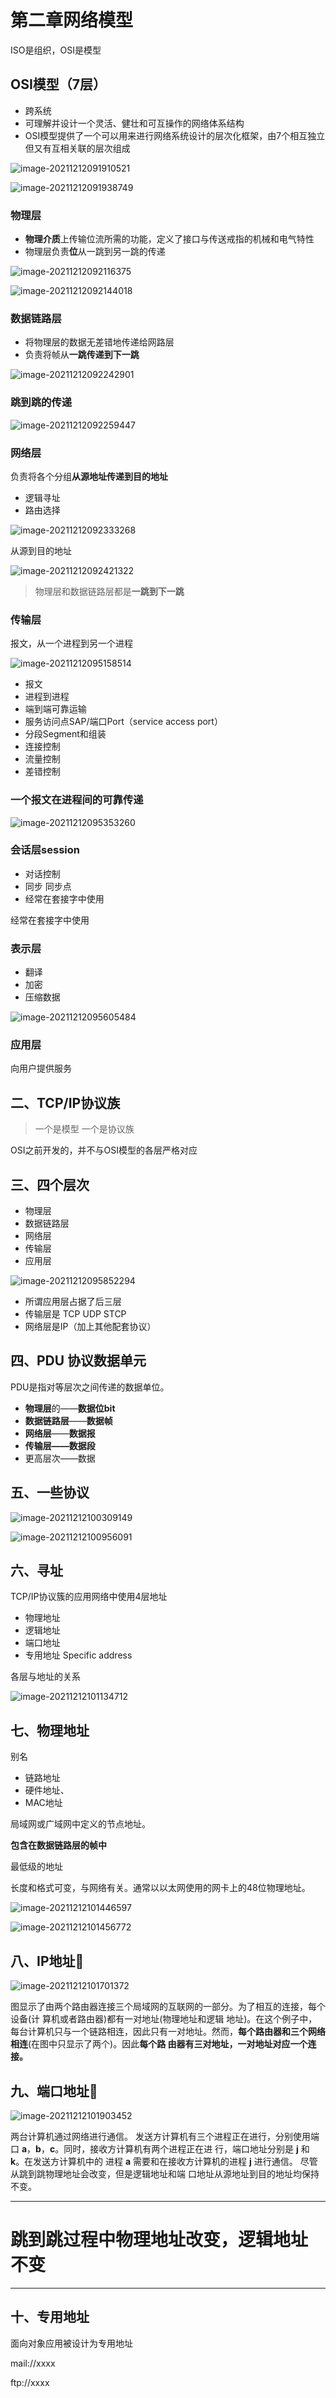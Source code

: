 

# 第二章网络模型

ISO是组织，OSI是模型

## OSI模型（7层）

+ 跨系统
+ 可理解并设计一个灵活、健壮和可互操作的网络体系结构
+ OSI模型提供了一个可以用来进行网络系统设计的层次化框架，由7个相互独立但又有互相关联的层次组成

![image-20211212091910521](https://cdn.jsdelivr.net/gh/xinwuyun/pictures@main/2021/12/12/5fd966007063e62a2c01478149bb1496-image-20211212091910521-755a3d.png)

![image-20211212091938749](https://cdn.jsdelivr.net/gh/xinwuyun/pictures@main/2021/12/12/f9eda6aedd13272bb127f2660138aacc-image-20211212091938749-57334a.png)

### 物理层

+ **物理介质**上传输位流所需的功能，定义了接口与传送戒指的机械和电气特性
+ 物理层负责**位**从一跳到另一跳的传递

![image-20211212092116375](https://cdn.jsdelivr.net/gh/xinwuyun/pictures@main/2021/12/12/9a3e5d496820d2810d07238c2d30efcc-image-20211212092116375-689eac.png)

![image-20211212092144018](https://cdn.jsdelivr.net/gh/xinwuyun/pictures@main/2021/12/12/d0407a0f4d4086f9d61ba3fa00a47374-image-20211212092144018-ff1a2a.png)



### 数据链路层

+ 将物理层的数据无差错地传递给网路层
+ 负责将帧从**一跳传递到下一跳**

![image-20211212092242901](https://cdn.jsdelivr.net/gh/xinwuyun/pictures@main/2021/12/12/fc37db23eef6dba08de597f998069eb4-image-20211212092242901-5b113a.png)

### 跳到跳的传递

![image-20211212092259447](https://cdn.jsdelivr.net/gh/xinwuyun/pictures@main/2021/12/12/9d444b2b158fd33a7eb6f9ee8c22f706-image-20211212092259447-358d80.png)

### 网络层

负责将各个分组**从源地址传递到目的地址**

+ 逻辑寻址
+ 路由选择

![image-20211212092333268](https://cdn.jsdelivr.net/gh/xinwuyun/pictures@main/2021/12/12/a2406c757cef6ac26005ecc60077abd2-image-20211212092333268-8b843e.png)

从源到目的地址

![image-20211212092421322](https://cdn.jsdelivr.net/gh/xinwuyun/pictures@main/2021/12/12/fc15c4c6cfd97997ff4e1f43e4821995-image-20211212092421322-e27f4e.png)

> 物理层和数据链路层都是**一跳到下一跳**

### 传输层

报文，从一个进程到另一个进程

![image-20211212095158514](https://cdn.jsdelivr.net/gh/xinwuyun/pictures@main/2021/12/12/4bd4823a79301bf26d65f09fcd7400aa-image-20211212095158514-41899d.png)

+ 报文
+ 进程到进程
+ 端到端可靠运输
+ 服务访问点SAP/端口Port（service access port）
+ 分段Segment和组装
+ 连接控制
+ 流量控制
+ 差错控制

### 一个报文在进程间的可靠传递

![image-20211212095353260](https://cdn.jsdelivr.net/gh/xinwuyun/pictures@main/2021/12/12/8bbb04803d0bcb851ee3f046180a910d-image-20211212095353260-ae2bac.png)

### 会话层session

+ 对话控制
+ 同步 同步点
+ 经常在套接字中使用

经常在套接字中使用

### 表示层

+ 翻译
+ 加密
+ 压缩数据

![image-20211212095605484](https://cdn.jsdelivr.net/gh/xinwuyun/pictures@main/2021/12/12/d35d270254f3e8bbb5e62b7134f825f6-image-20211212095605484-1d1e63.png)

### 应用层

向用户提供服务

## 二、TCP/IP协议族

> 一个是模型 一个是协议族

OSI之前开发的，并不与OSI模型的各层严格对应

## 三、四个层次

+ 物理层
+ 数据链路层
+ 网络层
+ 传输层
+ 应用层

![image-20211212095852294](https://cdn.jsdelivr.net/gh/xinwuyun/pictures@main/2021/12/12/5585324ebe5d03c8ae2ff2f5eb455a09-image-20211212095852294-c83a6d.png)

+ 所谓应用层占据了后三层
+ 传输层是 TCP UDP STCP
+ 网络层是IP（加上其他配套协议）

## 四、PDU 协议数据单元

PDU是指对等层次之间传递的数据单位。

+ **物理层**的——**数据位bit**
+ **数据链路层**——**数据帧**
+ **网络层**——**数据报**
+ **传输层——数据段**
+ 更高层次——数据

## 五、一些协议

![image-20211212100309149](https://cdn.jsdelivr.net/gh/xinwuyun/pictures@main/2021/12/12/6279be9a848734fa9df71a968c47bf3d-image-20211212100309149-2db68d.png)

![image-20211212100956091](https://cdn.jsdelivr.net/gh/xinwuyun/pictures@main/2021/12/12/a3261132f0ea83079e7a70aeb47175f5-image-20211212100956091-72bb35.png)

## 六、寻址

TCP/IP协议簇的应用网络中使用4层地址
+ 物理地址
+ 逻辑地址
+ 端口地址
+ 专用地址 Specific address

各层与地址的关系

![image-20211212101134712](https://cdn.jsdelivr.net/gh/xinwuyun/pictures@main/2021/12/12/9cc2f1971ac9da2d803b10f75493009d-image-20211212101134712-20056e.png)

## 七、物理地址

别名

+ 链路地址
+ 硬件地址、
+ MAC地址

局域网或广域网中定义的节点地址。

**包含在数据链路层的帧中**

最低级的地址

长度和格式可变，与网络有关。通常以以太网使用的网卡上的48位物理地址。

![image-20211212101446597](https://cdn.jsdelivr.net/gh/xinwuyun/pictures@main/2021/12/12/ec82543911c203d267a1537db68b7e3d-image-20211212101446597-f2ed23.png)

![image-20211212101456772](https://cdn.jsdelivr.net/gh/xinwuyun/pictures@main/2021/12/12/057beb48009d1ce189affe1ce7036077-image-20211212101456772-07ed2d.png)

## 八、IP地址🌰



![image-20211212101701372](https://cdn.jsdelivr.net/gh/xinwuyun/pictures@main/2021/12/12/3170a39813565f9f3c074a6c9bc9a705-image-20211212101701372-f0d0e2.png)



图显示了由两个路由器连接三个局域网的互联网的一部分。为了相互的连接，每个设备(计 算机或者路由器)都有一对地址(物理地址和逻辑 地址)。在这个例子中，每台计算机只与一个链路相连，因此只有一对地址。然而，**每个路由器和三个网络相连**(在图中只显示了两个)。因此**每个路 由器有三对地址，一对地址对应一个连接。**

## 九、端口地址🌰

![image-20211212101903452](https://cdn.jsdelivr.net/gh/xinwuyun/pictures@main/2021/12/12/47c01a3caf926ba862b73bcbf2abec6f-image-20211212101903452-6482b4.png)

两台计算机通过网络进行通信。 发送方计算机有三个进程正在进行，分别使用端口 **a**，**b**，**c**。同时，接收方计算机有两个进程正在进 行，端口地址分别是 **j** 和 **k**。在发送方计算机中的 进程 **a** 需要和在接收方计算机的进程 **j** 进行通信。 尽管从跳到跳物理地址会改变，但是逻辑地址和端 口地址从源地址到目的地址均保持不变。

---

# **跳到跳**过程中**物理地址**改变，**逻辑地址**不变

---

## 十、专用地址

面向对象应用被设计为专用地址

mail://xxxx

ftp://xxxx























